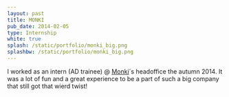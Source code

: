 ```yaml
---
layout: past
title: MONKI
pub_date: 2014-02-05
type: Internship
white: true
splash: /static/portfolio/monki_big.png
splashbw: /static/portfolio/monki_big.png
---
```


I worked as an intern (AD trainee) @ [Monki](http://www.monki.com/)´s headoffice the autumn 2014. It was a lot of fun and a great experience to be a part of such a big company that still got that wierd twist! 
